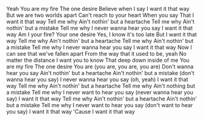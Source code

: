 Yeah
You are my fire
The one desire
Believe when I say
I want it that way
But we are two worlds apart
Can't reach to your heart
When you say
That I want it that way
Tell me why
Ain't nothin' but a heartache
Tell me why
Ain't nothin' but a mistake
Tell me why
I never wanna hear you say
I want it that way
Am I your fire?
Your one desire
Yes, I know it's too late
But I want it that way
Tell me why
Ain't nothin' but a heartache
Tell me why
Ain't nothin' but a mistake
Tell me why
I never wanna hear you say
I want it that way
Now I can see that we've fallen apart
From the way that it used to be, yeah
No matter the distance
I want you to know
That deep down inside of me
You are my fire
The one desire
You are (you are, you are, you are)
Don't wanna hear you say
Ain't nothin' but a heartache
Ain't nothin' but a mistake (don't wanna hear you say)
I never wanna hear you say (oh, yeah)
I want it that way
Tell me why
Ain't nothin' but a heartache
Tell me why
Ain't nothing but a mistake
Tell me why
I never want to hear you say (never wanna hear you say)
I want it that way
Tell me why
Ain't nothin' but a heartache
Ain't nothin' but a mistake
Tell me why
I never want to hear you say (don't want to hear you say)
I want it that way
'Cause I want it that way
